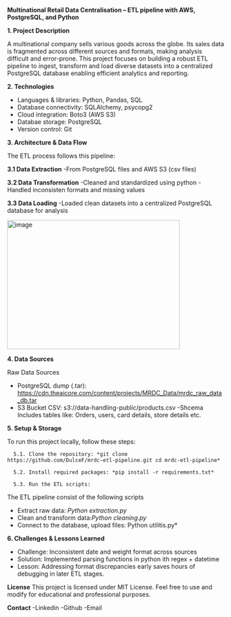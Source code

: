 **Multinational Retail Data Centralisation – ETL pipeline with AWS, PostgreSQL, and Python**

**1. Project Description**

A multinational company sells various goods across the globe. Its sales data is fragmented across different sources and formats, making analysis difficult and error-prone. This project focuses on building a robust ETL pipeline to ingest, transform and load diverse datasets into a centralized PostgreSQL database enabling efficient analytics and reporting.

**2. Technologies**
   
+ Languages & libraries: Python, Pandas, SQL
+ Database connectivity: SQLAlchemy, psycopg2
+ Cloud integration: Boto3 (AWS S3)
+ Databae storage: PostgreSQL
+ Version control: Git

**3. Architecture & Data Flow**

The ETL process follows this pipeline:

 **3.1 Data Extraction**
   -From PostgreSQL files and AWS S3 (csv files)
   
 **3.2 Data Transformation**
   -Cleaned and standardized using python 
   -Handled inconsisten formats and missing values
   
 **3.3 Data Loading**
   -Loaded clean datasets into a centralized PostgreSQL database for analysis

<img width="400" height="300" alt="image" src="https://github.com/user-attachments/assets/6149628b-6284-4e60-b699-d3ebe2356067" />

**4. Data Sources**

Raw Data Sources
  - PostgreSQL dump (.tar): https://cdn.theaicore.com/content/projects/MRDC_Data/mrdc_raw_data_db.tar
  - S3 Bucket CSV: s3://data-handling-public/products.csv
   -Shcema
Includes tables like: Orders, users, card details, store details etc.

**5. Setup & Storage**

To run this project locally, follow these steps:

      5.1. Clone the repository: *git clone https://github.com/DulceF/mrdc-etl-pipeline.git cd mrdc-etl-pipeline*
   
      5.2. Install required packages: *pip install -r requirements.txt*
   
      5.3. Run the ETL scripts:
   The ETL pipeline consist of the following scripts
+ Extract raw data: *Python extraction.py*
+ Clean and transform data:*Python cleaning.py*
+ Connect to the database, upload files: Python utilitis.py*
       
**6. Challenges & Lessons Learned**

+ Challenge: Inconsistent date and weight format across sources
+ Solution: Implemented parsing functions in python ith regex + datetime
+ Lesson: Addressing format discrepancies early saves hours of debugging in later ETL stages.

**License**
This project is licensed under MIT License. 
Feel free to use and modify for educational and professional purposes.

**Contact**
-Linkedin
-Github
-Email



